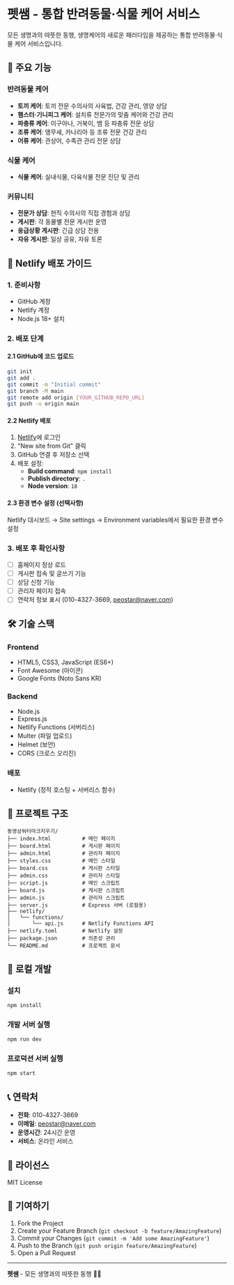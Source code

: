 # 펫쌤 - 통합 반려동물·식물 케어 서비스

모든 생명과의 따뜻한 동행, 생명케어의 새로운 패러다임을 제공하는 통합 반려동물·식물 케어 서비스입니다.

## 🐾 주요 기능

### 반려동물 케어
- **토끼 케어**: 토끼 전문 수의사의 사육법, 건강 관리, 영양 상담
- **햄스터·기니피그 케어**: 설치류 전문가의 맞춤 케어와 건강 관리
- **파충류 케어**: 이구아나, 거북이, 뱀 등 파충류 전문 상담
- **조류 케어**: 앵무새, 카나리아 등 조류 전문 건강 관리
- **어류 케어**: 관상어, 수족관 관리 전문 상담

### 식물 케어
- **식물 케어**: 실내식물, 다육식물 전문 진단 및 관리

### 커뮤니티
- **전문가 상담**: 현직 수의사의 직접 경험과 상담
- **게시판**: 각 동물별 전문 게시판 운영
- **응급상황 게시판**: 긴급 상담 전용
- **자유 게시판**: 일상 공유, 자유 토론

## 🚀 Netlify 배포 가이드

### 1. 준비사항
- GitHub 계정
- Netlify 계정
- Node.js 18+ 설치

### 2. 배포 단계

#### 2.1 GitHub에 코드 업로드
```bash
git init
git add .
git commit -m "Initial commit"
git branch -M main
git remote add origin [YOUR_GITHUB_REPO_URL]
git push -u origin main
```

#### 2.2 Netlify 배포
1. [Netlify](https://netlify.com)에 로그인
2. "New site from Git" 클릭
3. GitHub 연결 후 저장소 선택
4. 배포 설정:
   - **Build command**: `npm install`
   - **Publish directory**: `.`
   - **Node version**: `18`

#### 2.3 환경 변수 설정 (선택사항)
Netlify 대시보드 → Site settings → Environment variables에서 필요한 환경 변수 설정

### 3. 배포 후 확인사항
- [ ] 홈페이지 정상 로드
- [ ] 게시판 접속 및 글쓰기 기능
- [ ] 상담 신청 기능
- [ ] 관리자 페이지 접속
- [ ] 연락처 정보 표시 (010-4327-3669, peostar@naver.com)

## 🛠 기술 스택

### Frontend
- HTML5, CSS3, JavaScript (ES6+)
- Font Awesome (아이콘)
- Google Fonts (Noto Sans KR)

### Backend
- Node.js
- Express.js
- Netlify Functions (서버리스)
- Multer (파일 업로드)
- Helmet (보안)
- CORS (크로스 오리진)

### 배포
- Netlify (정적 호스팅 + 서버리스 함수)

## 📁 프로젝트 구조

```
동영상워터마크지우기/
├── index.html          # 메인 페이지
├── board.html          # 게시판 페이지
├── admin.html          # 관리자 페이지
├── styles.css          # 메인 스타일
├── board.css           # 게시판 스타일
├── admin.css           # 관리자 스타일
├── script.js           # 메인 스크립트
├── board.js            # 게시판 스크립트
├── admin.js            # 관리자 스크립트
├── server.js           # Express 서버 (로컬용)
├── netlify/
│   └── functions/
│       └── api.js      # Netlify Functions API
├── netlify.toml        # Netlify 설정
├── package.json        # 의존성 관리
└── README.md           # 프로젝트 문서
```

## 🔧 로컬 개발

### 설치
```bash
npm install
```

### 개발 서버 실행
```bash
npm run dev
```

### 프로덕션 서버 실행
```bash
npm start
```

## 📞 연락처

- **전화**: 010-4327-3669
- **이메일**: peostar@naver.com
- **운영시간**: 24시간 운영
- **서비스**: 온라인 서비스

## 📝 라이선스

MIT License

## 🤝 기여하기

1. Fork the Project
2. Create your Feature Branch (`git checkout -b feature/AmazingFeature`)
3. Commit your Changes (`git commit -m 'Add some AmazingFeature'`)
4. Push to the Branch (`git push origin feature/AmazingFeature`)
5. Open a Pull Request

---

**펫쌤** - 모든 생명과의 따뜻한 동행 🐾🌱 